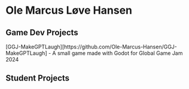 <h1>Ole Marcus Løve Hansen</h1>

<h2>Game Dev Projects</h2>
[GGJ-MakeGPTLaugh][https://github.com/Ole-Marcus-Hansen/GGJ-MakeGPTLaugh] - A small game made with Godot for Global Game Jam 2024

<h2>Student Projects</h2>
